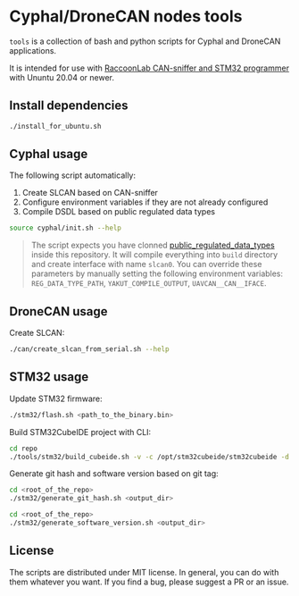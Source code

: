 # Cyphal/DroneCAN nodes tools

`tools` is a collection of bash and python scripts for Cyphal and DroneCAN applications.

It is intended for use with [RaccoonLab CAN-sniffer and STM32 programmer](https://docs.raccoonlab.co/guide/programmer_sniffer/) with Ununtu 20.04 or newer.

## Install dependencies

```bash
./install_for_ubuntu.sh
```

## Cyphal usage

The following script automatically:
1. Create SLCAN based on CAN-sniffer
2. Configure environment variables if they are not already configured
3. Compile DSDL based on public regulated data types

```bash
source cyphal/init.sh --help
```

> The script expects you have clonned [public_regulated_data_types](https://github.com/OpenCyphal/public_regulated_data_types) inside this repository. It will compile everything into `build` directory and create interface with name `slcan0`. You can override these parameters by manually setting the following environment variables: `REG_DATA_TYPE_PATH`, `YAKUT_COMPILE_OUTPUT`, `UAVCAN__CAN__IFACE`.

## DroneCAN usage

Create SLCAN:

```bash
./can/create_slcan_from_serial.sh --help
```

## STM32 usage

Update STM32 firmware:

```bash
./stm32/flash.sh <path_to_the_binary.bin>
```

Build STM32CubeIDE project with CLI:

```bash
cd repo
./tools/stm32/build_cubeide.sh -v -c /opt/stm32cubeide/stm32cubeide -d . -p project_example
```

Generate git hash and software version based on git tag:

```bash
cd <root_of_the_repo>
./stm32/generate_git_hash.sh <output_dir>
```

```bash
cd <root_of_the_repo>
./stm32/generate_software_version.sh <output_dir>
```

## License

The scripts are distributed under MIT license. In general, you can do with them whatever you want. If you find a bug, please suggest a PR or an issue.
